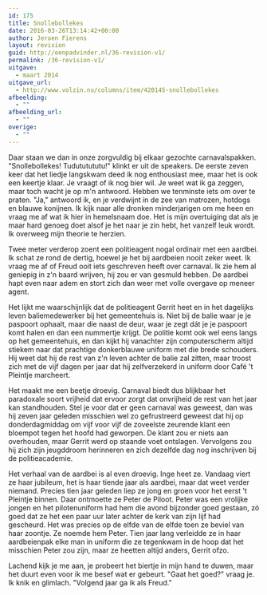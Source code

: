 ```yaml
---
id: 175
title: Snollebollekes
date: 2016-03-26T13:14:42+00:00
author: Jeroen Fierens
layout: revision
guid: http://eenpadvinder.nl/36-revision-v1/
permalink: /36-revision-v1/
uitgave:
  - maart 2014
uitgave_url:
  - http://www.volzin.nu/columns/item/420145-snollebollekes
afbeelding:
  - ""
afbeelding_url:
  - ""
overige:
  - ""
---
```

Daar staan we dan in onze zorgvuldig bij elkaar gezochte carnavalspakken. "Snollebollekes! Tudututututu!" klinkt er uit de speakers. De eerste zeven keer dat het liedje langskwam deed ik nog enthousiast mee, maar het is ook een keertje klaar. Je vraagt of ik nog bier wil. Je weet wat ik ga zeggen, maar toch wacht je op m'n antwoord. Hebben we tenminste iets om over te praten. "Ja," antwoord ik, en je verdwijnt in de zee van matrozen, hotdogs en blauwe konijnen. Ik kijk naar alle dronken minderjarigen om me heen en vraag me af wat ik hier in hemelsnaam doe. Het is mijn overtuiging dat als je maar hard genoeg doet alsof je het naar je zin hebt, het vanzelf leuk wordt. Ik overweeg mijn theorie te herzien.

Twee meter verderop zoent een politieagent nogal ordinair met een aardbei. Ik schat ze rond de dertig, hoewel je het bij aardbeien nooit zeker weet. Ik vraag me af of Freud ooit iets geschreven heeft over carnaval. Ik zie hem al geniepig in z'n baard wrijven, hij zou er van gesmuld hebben. De aardbei hapt even naar adem en stort zich dan weer met volle overgave op meneer agent.

Het lijkt me waarschijnlijk dat de politieagent Gerrit heet en in het dagelijks leven baliemedewerker bij het gemeentehuis is. Niet bij de balie waar je je paspoort ophaalt, maar die naast de deur, waar je zegt dát je je paspoort komt halen en dan een nummertje krijgt. De politie komt ook wel eens langs op het gemeentehuis, en dan kijkt hij vanachter zijn computerscherm altijd stiekem naar dat prachtige donkerblauwe uniform met die brede schouders. Hij weet dat hij de rest van z'n leven achter de balie zal zitten, maar troost zich met de vijf dagen per jaar dat hij zelfverzekerd in uniform door Café 't Pleintje marcheert.

Het maakt me een beetje droevig. Carnaval biedt dus blijkbaar het paradoxale soort vrijheid dat ervoor zorgt dat onvrijheid de rest van het jaar kan standhouden. Stel je voor dat er geen carnaval was geweest, dan was hij zeven jaar geleden misschien wel zo gefrustreerd geweest dat hij op donderdagmiddag om vijf voor vijf de zoveelste zeurende klant een bloempot tegen het hoofd had geworpen. De klant zou er niets aan overhouden, maar Gerrit werd op staande voet ontslagen. Vervolgens zou hij zich zijn jeugddroom herinneren en zich dezelfde dag nog inschrijven bij de politieacademie.

Het verhaal van de aardbei is al even droevig. Inge heet ze. Vandaag viert ze haar jubileum, het is haar tiende jaar als aardbei, maar dat weet verder niemand. Precies tien jaar geleden liep ze jong en groen voor het eerst 't Pleintje binnen. Daar ontmoette ze Peter de Piloot. Peter was een vrolijke jongen en het pilotenuniform had hem die avond bijzonder goed gestaan, zó goed dat ze het een paar uur later achter de kerk van zijn lijf had gescheurd. Het was precies op de elfde van de elfde toen ze beviel van haar zoontje. Ze noemde hem Peter. Tien jaar lang verleidde ze in haar aardbeienpak elke man in uniform die ze tegenkwam in de hoop dat het misschien Peter zou zijn, maar ze heetten altijd anders, Gerrit ofzo.

Lachend kijk je me aan, je probeert het biertje in mijn hand te duwen, maar het duurt even voor ik me besef wat er gebeurt. "Gaat het goed?" vraag je. Ik knik en glimlach. "Volgend jaar ga ik als Freud."